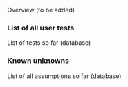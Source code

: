 Overview (to be added)
### List of all user tests

List of tests so far (database)

### Known unknowns

List of all assumptions so far (database)